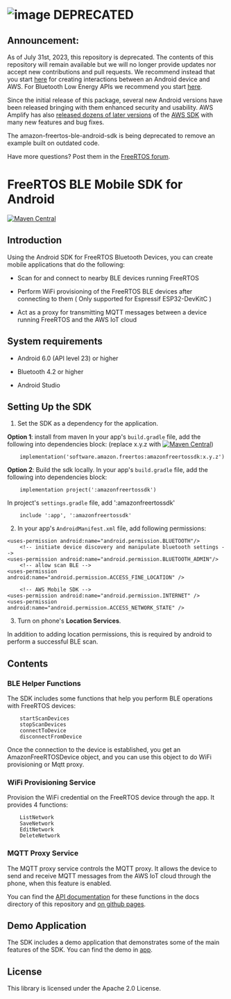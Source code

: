 # ![image](https://user-images.githubusercontent.com/56273942/202568467-0ee721bb-1424-4efd-88fc-31b4f2a59dc6.png) DEPRECATED

## Announcement:
As of July 31st, 2023, this repository is deprecated. The contents of this repository will remain available but we will no longer provide updates nor accept new contributions and pull requests. We recommend instead that you start [here](https://docs.amplify.aws/start/q/integration/android/) for creating interactions between an Android device and AWS. For Bluetooth Low Energy APIs we recommend you start [here](https://developer.android.com/guide/topics/connectivity/bluetooth/ble-overview).

Since the initial release of this package, several new Android versions have been released bringing with them enhanced security and usability. AWS Amplify has also [released dozens of later versions](https://github.com/aws-amplify/aws-sdk-android/releases) of the [AWS SDK](https://github.com/aws-amplify/aws-sdk-android) with many new features and bug fixes.

The amazon-freertos-ble-android-sdk is being deprecated to remove an example built on outdated code.

Have more questions? Post them in the [FreeRTOS forum](https://forums.freertos.org/).

# FreeRTOS BLE Mobile SDK for Android
[![Maven Central](https://maven-badges.herokuapp.com/maven-central/software.amazon.freertos/amazonfreertossdk/badge.svg?cacheSeconds=10)](https://maven-badges.herokuapp.com/maven-central/software.amazon.freertos/amazonfreertossdk/)
## Introduction

Using the Android SDK for FreeRTOS Bluetooth Devices, you can create mobile applications that do the following:

- Scan for and connect to nearby BLE devices running FreeRTOS

- Perform WiFi provisioning of the FreeRTOS BLE devices after connecting to them ( Only supported for Espressif ESP32-DevKitC )

- Act as a proxy for transmitting MQTT messages between a device running FreeRTOS and the AWS IoT cloud

## System requirements

- Android 6.0 (API level 23) or higher

- Bluetooth 4.2 or higher

- Android Studio

## Setting Up the SDK

1. Set the SDK as a dependency for the application.

**Option 1**: install from maven
In your app's `build.gradle` file, add the following into dependencies block:
(replace x.y.z with [![Maven Central](https://maven-badges.herokuapp.com/maven-central/software.amazon.freertos/amazonfreertossdk/badge.svg?cacheSeconds=30)](https://maven-badges.herokuapp.com/maven-central/software.amazon.freertos/amazonfreertossdk/))
```
    implementation('software.amazon.freertos:amazonfreertossdk:x.y.z')
```

**Option 2**: Build the sdk locally.
In your app's `build.gradle` file, add the following into dependencies block:
```
    implementation project(':amazonfreertossdk')
```
In project's `settings.gradle` file, add ':amazonfreertossdk'
```
    include ':app', ':amazonfreertossdk'
```

2. In your app's `AndroidManifest.xml` file, add following permissions:

```
<uses-permission android:name="android.permission.BLUETOOTH"/>
    <!-- initiate device discovery and manipulate bluetooth settings -->
<uses-permission android:name="android.permission.BLUETOOTH_ADMIN"/>
    <!-- allow scan BLE -->
<uses-permission android:name="android.permission.ACCESS_FINE_LOCATION" />

    <!-- AWS Mobile SDK -->
<uses-permission android:name="android.permission.INTERNET" />
<uses-permission android:name="android.permission.ACCESS_NETWORK_STATE" />
```

3. Turn on phone's **Location Services**.

In addition to adding location permissions, this is required by android to perform a successful BLE scan.

## Contents

### BLE Helper Functions

The SDK includes some functions that help you perform BLE operations with FreeRTOS devices:

```
    startScanDevices
    stopScanDevices
    connectToDevice
    disconnectFromDevice
```

Once the connection to the device is established, you get an AmazonFreeRTOSDevice object, and you can
use this object to do WiFi provisioning or Mqtt proxy.

### WiFi Provisioning Service

Provision the WiFi credential on the FreeRTOS device through the app. It provides 4 functions:

```
    ListNetwork
    SaveNetwork
    EditNetwork
    DeleteNetwork
````

### MQTT Proxy Service

The MQTT proxy service controls the MQTT proxy. It allows the device to send and receive MQTT messages
from the AWS IoT cloud through the phone, when this feature is enabled.


You can find the [API documentation](https://aws.github.io/amazon-freertos-ble-android-sdk/) for these functions in the docs directory of this repository and [on github pages](https://aws.github.io/amazon-freertos-ble-android-sdk/).


## Demo Application

The SDK includes a demo application that demonstrates some of the main features of the SDK. You can find the demo in [app](app).

## License

This library is licensed under the Apache 2.0 License.
